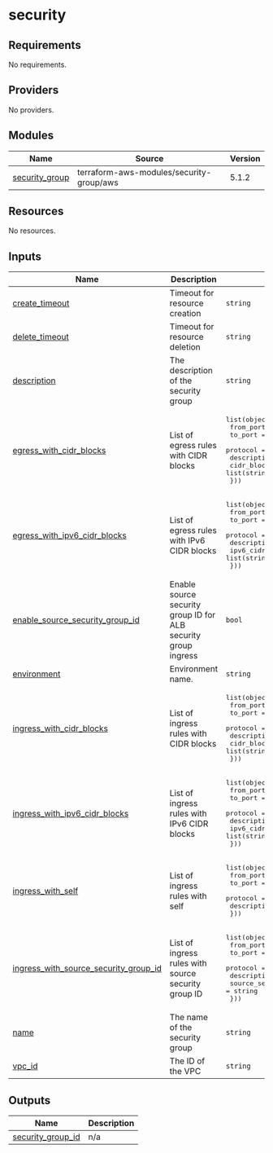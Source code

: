 # security

<!-- BEGINNING OF PRE-COMMIT-TERRAFORM DOCS HOOK -->
## Requirements

No requirements.

## Providers

No providers.

## Modules

| Name | Source | Version |
|------|--------|---------|
| <a name="module_security_group"></a> [security\_group](#module\_security\_group) | terraform-aws-modules/security-group/aws | 5.1.2 |

## Resources

No resources.

## Inputs

| Name | Description | Type | Default | Required |
|------|-------------|------|---------|:--------:|
| <a name="input_create_timeout"></a> [create\_timeout](#input\_create\_timeout) | Timeout for resource creation | `string` | `"15m"` | no |
| <a name="input_delete_timeout"></a> [delete\_timeout](#input\_delete\_timeout) | Timeout for resource deletion | `string` | `"45m"` | no |
| <a name="input_description"></a> [description](#input\_description) | The description of the security group | `string` | n/a | yes |
| <a name="input_egress_with_cidr_blocks"></a> [egress\_with\_cidr\_blocks](#input\_egress\_with\_cidr\_blocks) | List of egress rules with CIDR blocks | <pre>list(object({<br>    from_port   = number<br>    to_port     = number<br>    protocol    = string<br>    description = string<br>    cidr_blocks = list(string)<br>  }))</pre> | `[]` | no |
| <a name="input_egress_with_ipv6_cidr_blocks"></a> [egress\_with\_ipv6\_cidr\_blocks](#input\_egress\_with\_ipv6\_cidr\_blocks) | List of egress rules with IPv6 CIDR blocks | <pre>list(object({<br>    from_port        = number<br>    to_port          = number<br>    protocol         = string<br>    description      = string<br>    ipv6_cidr_blocks = list(string)<br>  }))</pre> | `[]` | no |
| <a name="input_enable_source_security_group_id"></a> [enable\_source\_security\_group\_id](#input\_enable\_source\_security\_group\_id) | Enable source security group ID for ALB security group ingress | `bool` | `false` | no |
| <a name="input_environment"></a> [environment](#input\_environment) | Environment name. | `string` | n/a | yes |
| <a name="input_ingress_with_cidr_blocks"></a> [ingress\_with\_cidr\_blocks](#input\_ingress\_with\_cidr\_blocks) | List of ingress rules with CIDR blocks | <pre>list(object({<br>    from_port   = number<br>    to_port     = number<br>    protocol    = string<br>    description = string<br>    cidr_blocks = list(string)<br>  }))</pre> | `[]` | no |
| <a name="input_ingress_with_ipv6_cidr_blocks"></a> [ingress\_with\_ipv6\_cidr\_blocks](#input\_ingress\_with\_ipv6\_cidr\_blocks) | List of ingress rules with IPv6 CIDR blocks | <pre>list(object({<br>    from_port        = number<br>    to_port          = number<br>    protocol         = string<br>    description      = string<br>    ipv6_cidr_blocks = list(string)<br>  }))</pre> | `[]` | no |
| <a name="input_ingress_with_self"></a> [ingress\_with\_self](#input\_ingress\_with\_self) | List of ingress rules with self | <pre>list(object({<br>    from_port   = number<br>    to_port     = number<br>    protocol    = string<br>    description = string<br>  }))</pre> | `[]` | no |
| <a name="input_ingress_with_source_security_group_id"></a> [ingress\_with\_source\_security\_group\_id](#input\_ingress\_with\_source\_security\_group\_id) | List of ingress rules with source security group ID | <pre>list(object({<br>    from_port                = number<br>    to_port                  = number<br>    protocol                 = string<br>    description              = string<br>    source_security_group_id = string<br>  }))</pre> | `[]` | no |
| <a name="input_name"></a> [name](#input\_name) | The name of the security group | `string` | n/a | yes |
| <a name="input_vpc_id"></a> [vpc\_id](#input\_vpc\_id) | The ID of the VPC | `string` | n/a | yes |

## Outputs

| Name | Description |
|------|-------------|
| <a name="output_security_group_id"></a> [security\_group\_id](#output\_security\_group\_id) | n/a |
<!-- END OF PRE-COMMIT-TERRAFORM DOCS HOOK -->
